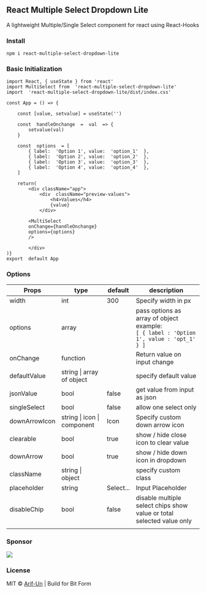 ## React Multiple Select Dropdown Lite
A lightweight Multiple/Single Select component for react using React-Hooks

### Install

    npm i react-multiple-select-dropdown-lite

### Basic Initialization
```
import React, { useState } from 'react'
import MultiSelect from  'react-multiple-select-dropdown-lite'
import  'react-multiple-select-dropdown-lite/dist/index.css'

const App = () => {

	const [value, setvalue] = useState('')

	const  handleOnchange  =  val  => {
		setvalue(val)
	}

	const  options  = [
		{ label:  'Option 1', value:  'option_1'  },
		{ label:  'Option 2', value:  'option_2'  },
		{ label:  'Option 3', value:  'option_3'  },
		{ label:  'Option 4', value:  'option_4'  },
	]

	return(
		<div className="app">
			<div  className="preview-values">
				<h4>Values</h4>
				{value}
			</div>

		<MultiSelect
		onChange={handleOnchange}
		options={options}
		/>

		</div>
)}
export  default App
```

### Options
|Props| type | default | description
|-----|------| ------- | ----------|
| width | int | 300 | Specify width in px
| options| array |  | pass options as array of object <br> example: <br> `[ { label : 'Option 1', value : 'opt_1' } ]`
|onChange | function | |Return value on input change
| defaultValue | string \| array of object |  | specify default value
|jsonValue | bool | false | get value from input as json
|singleSelect | bool | false | allow one select only
|downArrowIcon| string \| icon \| component | Icon | Specify custom down arrow icon
|clearable | bool | true | show / hide close icon to clear value
downArrow |bool | true|  show / hide down icon in dropdown
| className | string \| object | | specify custom class
|placeholder | string | Select... | Input Placeholder
|disableChip | bool | false | disable multiple select chips show value or total selected value only   
||

### Sponsor

[<img src="https://www.bitcode.pro/wp-content/uploads/2019/09/final.svg_-3.png">](https://www.bitcode.pro/)


### License
MIT © [Arif-Un]([https://github.com/arif-un](https://github.com/arif-un)) | Build for Bit Form

